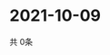 # 2021-10-09
  共 0条

  <!-- BEGIN -->
  <!-- 最后更新时间Sat Oct 09 2021 05:02:36 GMT+0000 (Coordinated Universal Time) -->
  
  <!-- END -->
  
  